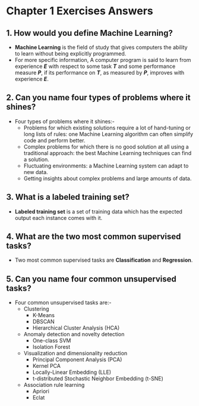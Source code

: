 # Chapter 1 Exercises Answers
## 1. How would you define Machine Learning?
- **Machine Learning** is the field of study that gives computers the ability to learn without being explicitly programmed.
- For more specific information, A computer program is said to learn from experience _**E**_ with respect to some task _**T**_
and some performance measure _**P**_, if its performance on _**T**_, as measured by _**P**_, improves
with experience _**E**_.

## 2. Can you name four types of problems where it shines?
- Four types of problems where it shines:-
    * Problems for which existing solutions require a lot of hand-tuning or long lists of rules: one Machine Learning algorithm can often simplify code and perform better.
    * Complex problems for which there is no good solution at all using a traditional approach: the best Machine Learning techniques can find a solution.
    * Fluctuating environments: a Machine Learning system can adapt to new data. 
    * Getting insights about complex problems and large amounts of data.

## 3. What is a labeled training set?
- **Labeled training set** is a set of training data which has the expected
output each instance comes with it.

## 4. What are the two most common supervised tasks?
- Two most common supervised tasks are **Classification** and **Regression**.

## 5. Can you name four common unsupervised tasks?
- Four common unsupervised tasks are:-
    - Clustering
        - K-Means
        - DBSCAN
        - Hierarchical Cluster Analysis (HCA)
    - Anomaly detection and novelty detection
        - One-class SVM
        - Isolation Forest
    - Visualization and dimensionality reduction
        - Principal Component Analysis (PCA)
        - Kernel PCA
        - Locally-Linear Embedding (LLE)
        - t-distributed Stochastic Neighbor Embedding (t-SNE)
    - Association rule learning
        - Apriori
        - Eclat